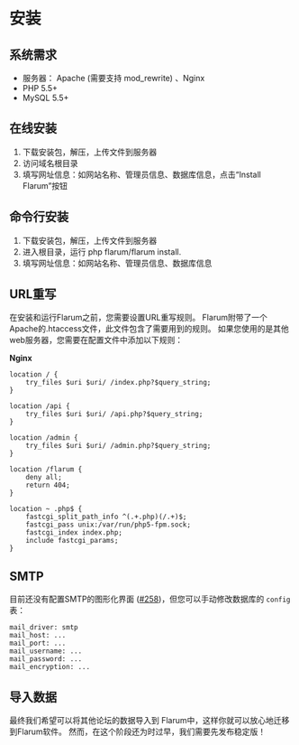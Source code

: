 # 安装

## 系统需求

- 服务器： Apache (需要支持 mod_rewrite) 、Nginx
- PHP 5.5+
- MySQL 5.5+

## 在线安装

1. 下载安装包，解压，上传文件到服务器
2. 访问域名根目录
3. 填写网址信息：如网站名称、管理员信息、数据库信息，点击“Install Flarum”按钮

## 命令行安装

1. 下载安装包，解压，上传文件到服务器
2. 进入根目录，运行 php flarum/flarum install.
3. 填写网址信息：如网站名称、管理员信息、数据库信息

## URL重写

在安装和运行Flarum之前，您需要设置URL重写规则。 Flarum附带了一个Apache的.htaccess文件，此文件包含了需要用到的规则。 如果您使用的是其他web服务器，您需要在配置文件中添加以下规则：

**Nginx**

```
location / {
    try_files $uri $uri/ /index.php?$query_string;
}

location /api {
    try_files $uri $uri/ /api.php?$query_string;
}

location /admin {
    try_files $uri $uri/ /admin.php?$query_string;
}

location /flarum {
    deny all;
    return 404;
}

location ~ .php$ {
    fastcgi_split_path_info ^(.+.php)(/.+)$;
    fastcgi_pass unix:/var/run/php5-fpm.sock;
    fastcgi_index index.php;
    include fastcgi_params;
}
```

## SMTP

目前还没有配置SMTP的图形化界面 ([#258](https://github.com/flarum/core/issues/258))，但您可以手动修改数据库的 `config` 表：

```
mail_driver: smtp
mail_host: ...
mail_port: ...
mail_username: ...
mail_password: ...
mail_encryption: ...
```

## 导入数据

最终我们希望可以将其他论坛的数据导入到 Flarum中，这样你就可以放心地迁移到Flarum软件。 然而，在这个阶段还为时过早，我们需要先发布稳定版！